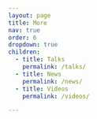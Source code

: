 ```yaml
---
layout: page
title: More
nav: true
order: 6
dropdown: true
children: 
  - title: Talks
    permalink: /talks/
  - title: News
    permalink: /news/
  - title: Videos
    permalink: /videos/

---
```

